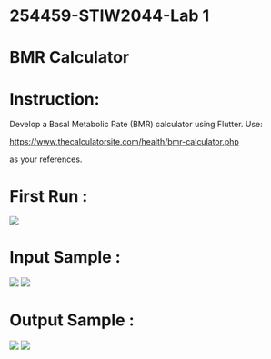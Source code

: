 # 254459-STIW2044-Lab 1
# BMR Calculator

# Instruction:

Develop a Basal Metabolic Rate (BMR) calculator using Flutter. Use:

https://www.thecalculatorsite.com/health/bmr-calculator.php 

as your references. 

# First Run : 
![](https://github.com/ChongMeiYong/254459-STIW2044-Lab-1/blob/master/FirstRun.png?raw=true)

# Input Sample :
![](https://github.com/ChongMeiYong/254459-STIW2044-Lab-1/blob/master/Input1.png)
![](https://github.com/ChongMeiYong/254459-STIW2044-Lab-1/blob/master/Input2.png)

# Output Sample :
![](https://github.com/ChongMeiYong/254459-STIW2044-Lab-1/blob/master/Output1.png)
![](https://github.com/ChongMeiYong/254459-STIW2044-Lab-1/blob/master/Output2.png)





